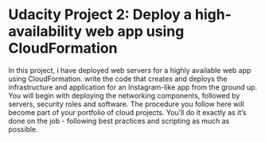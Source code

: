 # Udacity Project 2: Deploy a high-availability web app using CloudFormation

In this project, i have  deployed web servers for a highly available web app using CloudFormation. write the code that creates and deploys the infrastructure and application for an Instagram-like app from the ground up. You will begin with deploying the networking components, followed by servers, security roles and software. The procedure you follow here will become part of your portfolio of cloud projects. You’ll do it exactly as it’s done on the job - following best practices and scripting as much as possible. 